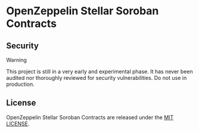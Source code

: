 # OpenZeppelin Stellar Soroban Contracts


## Security

> [!Warning]
> This project is still in a very early and experimental phase. It has never been audited nor thoroughly reviewed for security vulnerabilities. Do not use in production.


## License

OpenZeppelin Stellar Soroban Contracts are released under the [MIT LICENSE](LICENSE).
